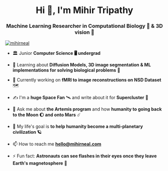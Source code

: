<h1 align="center">Hi 👋, I'm Mihir Tripathy</h1>
<h3 align="center">Machine Learning Researcher in Computational Biology 🧬 & 3D vision 👀</h3>

<p align="left"> <a href="https://twitter.com/mihirneal" target="blank"><img src="https://img.shields.io/twitter/follow/mihirneal?logo=twitter&style=for-the-badge" alt="mihirneal" /></a> </p>

- 🏛 Junior **Computer Science 🖥 undergrad** 

- 📖 Learning about **Diffusion Models, 3D image segmentation & ML implementations for solving biological problems** 🧠

- 🔭 Currently working on **fMRI to image reconstructions on NSD Dataset** 🗺

- ✍️ I'm a **huge Space Fan** 🛰 and write about it for **Supercluster** 🚀

- 💬 Ask me about **the Artemis program** and how **humanity to going back to the Moon 🌔 and onto Mars** ☄️

- 🌱 My life's goal is **to help humanity become a multi-planetary civilization 🪐**

- 📫 How to reach me **hello@mihirneal.com**

- ⚡ Fun fact: **Astronauts can see flashes in their eyes once they leave Earth's magnetosphere** 🌌
</p>
